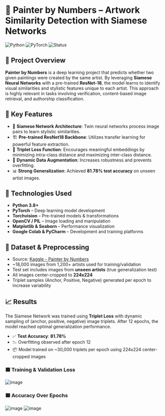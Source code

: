 # 🎨 Painter by Numbers – Artwork Similarity Detection with Siamese Networks

![Python](https://img.shields.io/badge/Python-3.8+-blue?style=flat&logo=python) 
![PyTorch](https://img.shields.io/badge/PyTorch-Deep_Learning-red?style=flat&logo=pytorch)
![Status](https://img.shields.io/badge/Status-Completed-brightgreen)

## 📌 Project Overview

**Painter by Numbers** is a deep learning project that predicts whether two given paintings were created by the same artist. By leveraging **Siamese Neural Networks** with a pre-trained **ResNet-18**, the model learns to identify visual similarities and stylistic features unique to each artist. This approach is highly relevant in tasks involving verification, content-based image retrieval, and authorship classification.

## 🚀 Key Features

- 🧠 **Siamese Network Architecture**: Twin neural networks process image pairs to learn stylistic similarities.
- 🏗️ **Pre-trained ResNet18 Backbone**: Utilizes transfer learning for powerful feature extraction.
- 🔺 **Triplet Loss Function**: Encourages meaningful embeddings by minimizing intra-class distance and maximizing inter-class distance.
- 🔄 **Dynamic Data Augmentation**: Increases robustness and prevents overfitting.
- 📊 **Strong Generalization**: Achieved **81.78% test accuracy** on unseen artist images.

## 🧰 Technologies Used

- **Python 3.8+**
- **PyTorch** – Deep learning model development
- **Torchvision** – Pre-trained models & transformations
- **OpenCV / PIL** – Image loading and manipulation
- **Matplotlib & Seaborn** – Performance visualization
- **Google Colab & PyCharm** – Development and training platforms

## 📂 Dataset & Preprocessing

- Source: [Kaggle - Painter by Numbers](https://www.kaggle.com/competitions/painter-by-numbers)
- ~18,000 images from 1,200+ artists used for training/validation
- Test set includes images from **unseen artists** (true generalization test)
- All images center-cropped to **224x224**
- Triplet samples (Anchor, Positive, Negative) generated per epoch to increase variability


## 📈 Results

The Siamese Network was trained using **Triplet Loss** with dynamic sampling of (anchor, positive, negative) image triplets. After 12 epochs, the model reached optimal generalization performance.

- ✅ **Test Accuracy**: **81.78%**
- 📉 Overfitting observed after epoch 12
- 📦 Model trained on ~30,000 triplets per epoch using 224x224 center-cropped images

### 🟪 Training & Validation Loss

![image](https://github.com/user-attachments/assets/6883cadf-c289-4caa-8980-8e7deeff7a4e)

### 🟩 Accuracy Over Epochs

![image](https://github.com/user-attachments/assets/412a9b86-ad0b-4a8e-99d0-9919f94a0d8f)
![image](https://github.com/user-attachments/assets/7c8eb610-717e-4852-8f15-f970905e695f)

